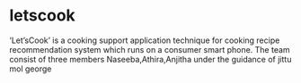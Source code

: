 # letscook
‘Let’sCook’ is a cooking support application technique for cooking recipe recommendation system which runs on a consumer smart phone.
The team consist of three members Naseeba,Athira,Anjitha under the guidance of jittu mol george
